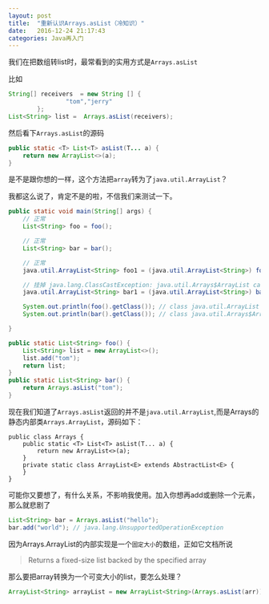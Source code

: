 ```yaml
---
layout: post
title:  "重新认识Arrays.asList（冷知识）"
date:   2016-12-24 21:17:43
categories: Java再入门
---
```



我们在把数组转list时，最常看到的实用方式是`Arrays.asList`

比如

```java
String[] receivers  = new String [] {
                "tom","jerry"
        };
List<String> list =  Arrays.asList(receivers);
```

然后看下`Arrays.asList`的源码

```java
public static <T> List<T> asList(T... a) {
    return new ArrayList<>(a);
}
```

是不是跟你想的一样，这个方法把`array`转为了`java.util.ArrayList`？

我都这么说了，肯定不是的啦，不信我们来测试一下。

```java
public static void main(String[] args) {
    // 正常
    List<String> foo = foo();

    // 正常
    List<String> bar = bar();

    // 正常
    java.util.ArrayList<String> foo1 = (java.util.ArrayList<String>) foo();

    // 挂掉 java.lang.ClassCastException: java.util.Arrays$ArrayList cannot be cast to java.util.ArrayList
    java.util.ArrayList<String> bar1 = (java.util.ArrayList<String>) bar();

    System.out.println(foo().getClass()); // class java.util.ArrayList
    System.out.println(bar().getClass()); // class java.util.Arrays$ArrayList

}

public static List<String> foo() {
    List<String> list = new ArrayList<>();
    list.add("tom");
    return list;
}
public static List<String> bar() {
    return Arrays.asList("tom");
}
```

现在我们知道了`Arrays.asList`返回的并不是`java.util.ArrayList`,而是Arrays的静态内部类`Arrays.ArrayList`，源码如下：

```
public class Arrays {
    public static <T> List<T> asList(T... a) {
        return new ArrayList<>(a);
    }
    private static class ArrayList<E> extends AbstractList<E> {
    }
}
```

可能你又要想了，有什么关系，不影响我使用。加入你想再add或删除一个元素，那么就悲剧了


```java
List<String> bar = Arrays.asList("hello");
bar.add("world"); // java.lang.UnsupportedOperationException
```

因为Arrays.ArrayList的内部实现是一个`固定大小`的数组，正如它文档所说

> Returns a fixed-size list backed by the specified array

那么要把array转换为一个可变大小的list，要怎么处理？

```java
ArrayList<String> arrayList = new ArrayList<String>(Arrays.asList(arr));
```








